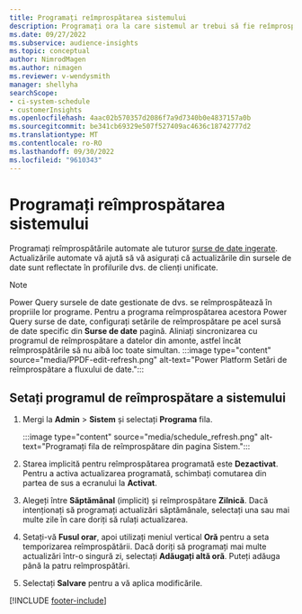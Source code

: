 ```yaml
---
title: Programați reîmprospătarea sistemului
description: Programați ora la care sistemul ar trebui să fie reîmprospătat
ms.date: 09/27/2022
ms.subservice: audience-insights
ms.topic: conceptual
author: NimrodMagen
ms.author: nimagen
ms.reviewer: v-wendysmith
manager: shellyha
searchScope:
- ci-system-schedule
- customerInsights
ms.openlocfilehash: 4aac02b570357d2086f7a9d7340b0e4837157a0b
ms.sourcegitcommit: be341cb69329e507f527409ac4636c18742777d2
ms.translationtype: MT
ms.contentlocale: ro-RO
ms.lasthandoff: 09/30/2022
ms.locfileid: "9610343"
---
```

# <a name="schedule-system-refresh"></a>Programați reîmprospătarea sistemului

Programați reîmprospătările automate ale tuturor [surse de date ingerate](data-sources.md). Actualizările automate vă ajută să vă asigurați că actualizările din sursele de date sunt reflectate în profilurile dvs. de clienți unificate.

> [!NOTE]
> Power Query sursele de date gestionate de dvs. se reîmprospătează în propriile lor programe. Pentru a programa reîmprospătarea acestora Power Query surse de date, configurați setările de reîmprospătare pe acel sursă de date specific din **Surse de date** pagină. Aliniați sincronizarea cu programul de reîmprospătare a datelor din amonte, astfel încât reîmprospătările să nu aibă loc toate simultan.
> :::image type="content" source="media/PPDF-edit-refresh.png" alt-text="Power Platform Setări de reîmprospătare a fluxului de date.":::

## <a name="set-system-refresh-schedule"></a>Setați programul de reîmprospătare a sistemului

1. Mergi la **Admin** > **Sistem** și selectați **Programa** fila.

   :::image type="content" source="media/schedule_refresh.png" alt-text="Programați fila de reîmprospătare din pagina Sistem.":::

1. Starea implicită pentru reîmprospătarea programată este **Dezactivat**. Pentru a activa actualizarea programată, schimbați comutarea din partea de sus a ecranului la **Activat**.

1. Alegeți între **Săptămânal** (implicit) și reîmprospătare **Zilnică**. Dacă intenționați să programați actualizări săptămânale, selectați una sau mai multe zile în care doriți să rulați actualizarea.

1. Setați-vă **Fusul orar**, apoi utilizați meniul vertical **Oră** pentru a seta temporizarea reîmprospătării. Dacă doriți să programați mai multe actualizări într-o singură zi, selectați **Adăugați altă oră**. Puteți adăuga până la patru reîmprospătări.

1. Selectați **Salvare** pentru a vă aplica modificările.

[!INCLUDE [footer-include](includes/footer-banner.md)]

